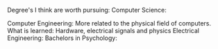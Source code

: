 Degree's I think are worth pursuing:
Computer Science: 

Computer Engineering: 
	More related to the physical field of computers. 
	What is learned: Hardware, electrical signals and physics 
Electrical Engineering: 
Bachelors in Psychology: 

